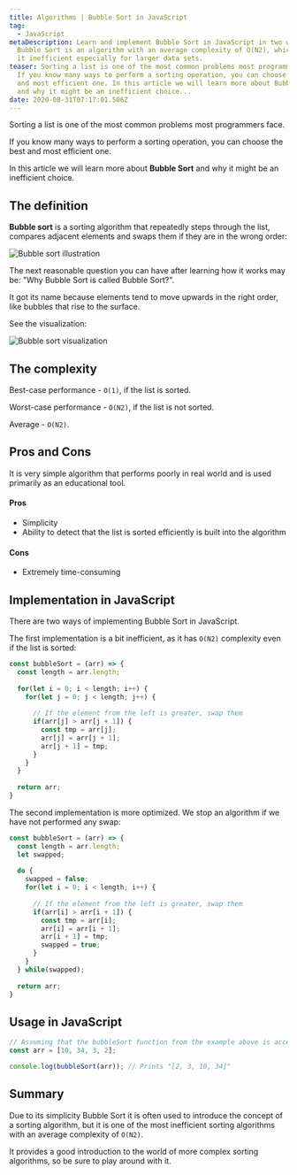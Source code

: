 ```yaml
---
title: Algorithms | Bubble Sort in JavaScript
tag:
  - JavaScript
metaDescription: Learn and implement Bubble Sort in JavaScript in two ways.
  Bubble Sort is an algorithm with an average complexity of O(N2), which makes
  it inefficient especially for larger data sets.
teaser: Sorting a list is one of the most common problems most programmers face.
  If you know many ways to perform a sorting operation, you can choose the best
  and most efficient one. In this article we will learn more about Bubble Sort
  and why it might be an inefficient choice...
date: 2020-08-31T07:17:01.506Z
---
```

Sorting a list is one of the most common problems most programmers face. 

If you know many ways to perform a sorting operation, you can choose the best and most efficient one. 

In this article we will learn more about **Bubble Sort** and why it might be an inefficient choice.

## The definition

**Bubble sort** is a sorting algorithm that repeatedly steps through the list, compares adjacent elements and swaps them if they are in the wrong order:

![Bubble sort illustration](/img/bubble-sort.gif "Bubble sort illustration")

The next reasonable question you can have after learning how it works may be: "Why Bubble Sort is called Bubble Sort?".

It got its name because elements tend to move upwards in the right order, like bubbles that rise to the surface.

See the visualization:

![Bubble sort visualization](/img/iikvbtg.gif "Bubble sort visualization")

## The complexity

Best-case performance - `O(1)`, if the list is sorted.

Worst-case performance - `O(N2)`, if the list is not sorted.

Average - `O(N2)`.

## Pros and Cons

It is very simple algorithm that performs poorly in real world and is used primarily as an educational tool.

#### Pros

* Simplicity
* Ability to detect that the list is sorted efficiently is built into the algorithm

#### Cons

* Extremely time-consuming

## Implementation in JavaScript

There are two ways of implementing Bubble Sort in JavaScript.

The first implementation is a bit inefficient, as it has `O(N2)` complexity even if the list is sorted:

```javascript
const bubbleSort = (arr) => {
  const length = arr.length;
  
  for(let i = 0; i < length; i++) {
    for(let j = 0; j < length; j++) {
      
      // If the element from the left is greater, swap them
      if(arr[j] > arr[j + 1]) {
        const tmp = arr[j];
        arr[j] = arr[j + 1];
        arr[j + 1] = tmp;
      }
    } 
  }
  
  return arr;
}
```

The second implementation is more optimized. We stop an algorithm if we have not performed any swap:

```javascript
const bubbleSort = (arr) => {
  const length = arr.length;
  let swapped;
  
  do {
    swapped = false;
    for(let i = 0; i < length; i++) {
      
      // If the element from the left is greater, swap them
      if(arr[i] > arr[i + 1]) {
        const tmp = arr[i];
        arr[i] = arr[i + 1];
        arr[i + 1] = tmp;
        swapped = true;
      }
    } 
  } while(swapped);
  
  return arr;
}
```

## Usage in JavaScript

```javascript
// Assuming that the bubbleSort function from the example above is accessible
const arr = [10, 34, 3, 2];

console.log(bubbleSort(arr)); // Prints "[2, 3, 10, 34]"
```

## Summary

Due to its simplicity Bubble Sort it is often used to introduce the concept of a sorting algorithm, but it is one of the most inefficient sorting algorithms with an average complexity of `O(N2)`. 

It provides a good introduction to the world of more complex sorting algorithms, so be sure to play around with it.
